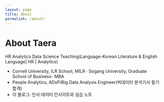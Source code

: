 ```yaml
---
layout: page
title: About
permalink: /about/
---
```


# About Taera
HR Analytics 
Data Science 
Teaching(Language-Korean Literature & English Language| HR | Analytics)

- Cornell University, ILR School, MILR · Sogang University, Graduate School of Business- MBA  
- People Analytics, ADsP/Big Data Analysis Engineer(빅데이터 분석기사 필기 합격)  
- 이 블로그: 인사·데이터 인사이트와 실습 노트
